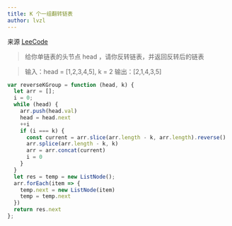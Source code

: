 ```yaml
---
title: K 个一组翻转链表
author: lvzl
---
```


来源 [LeeCode](https://leetcode-cn.com/problems/reverse-nodes-in-k-group)

> 给你单链表的头节点 head ，请你反转链表，并返回反转后的链表

> 输入：head = [1,2,3,4,5], k = 2
> 输出：[2,1,4,3,5]

```js
var reverseKGroup = function (head, k) {
  let arr = [];
  i = 0;
  while (head) {
    arr.push(head.val)
    head = head.next
    ++i
    if (i === k) {
      const current = arr.slice(arr.length - k, arr.length).reverse()
      arr.splice(arr.length - k, k)
      arr = arr.concat(current)
      i = 0
    }
  }
  let res = temp = new ListNode();
  arr.forEach(item => {
    temp.next = new ListNode(item)
    temp = temp.next
  })
  return res.next
};

```


